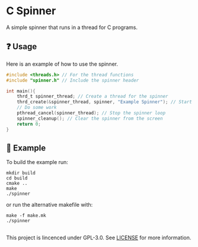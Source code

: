 # C Spinner

A simple spinner that runs in a thread for C programs.

## ❓ Usage

Here is an example of how to use the spinner.

```c
#include <threads.h> // For the thread functions
#include "spinner.h" // Include the spinner header

int main(){
    thrd_t spinner_thread; // Create a thread for the spinner
    thrd_create(&spinner_thread, spinner, "Example Spinner"); // Start the spinner with a message
    // Do some work
    pthread_cancel(spinner_thread); // Stop the spinner loop
    spinner_cleanup(); // Clear the spinner from the screen
    return 0;
}
```

## 📝 Example

To build the example run:
```
mkdir build
cd build
cmake ..
make
./spinner
```

or run the alternative makefile with:
```
make -f make.mk
./spinner
```
## 

This project is lincenced under GPL-3.0. See [LICENSE](LICENSE) for more information.